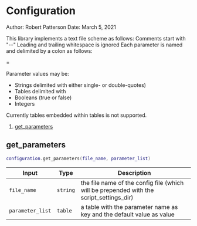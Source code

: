 # Configuration

Author: Robert Patterson
Date: March 5, 2021

This library implements a text file scheme as follows:
Comments start with "--"
Leading and trailing whitespace is ignored
Each parameter is named and delimited by a colon as follows:

<parameter-name> = <parameter-value>

Parameter values may be:

- Strings delimited with either single- or double-quotes)
- Tables delimited with
- Booleans (true or false)
- Integers

Currently tables embedded within tables is not supported.

1. [get_parameters](#get_parameters)

## get_parameters

```lua
configuration.get_parameters(file_name, parameter_list)
```

| Input | Type | Description |
| --- | --- | --- |
| `file_name` | `string` | the file name of the config file (which will be prepended with the script_settings_dir) |
| `parameter_list` | `table` | a table with the parameter name as key and the default value as value |
